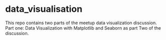 # data_visualisation
This repo contains two parts of the meetup data visualization discussion. Part one: Data Visualization with Matplotlib and Seaborn as part Two of the discussion. 
